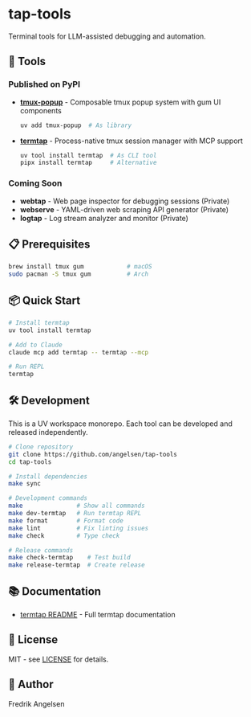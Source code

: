 # tap-tools

Terminal tools for LLM-assisted debugging and automation.

## 🔧 Tools

### Published on PyPI
- **[tmux-popup](packages/tmux-popup)** - Composable tmux popup system with gum UI components
  ```bash
  uv add tmux-popup  # As library
  ```

- **[termtap](packages/termtap)** - Process-native tmux session manager with MCP support
  ```bash
  uv tool install termtap  # As CLI tool
  pipx install termtap     # Alternative
  ```

### Coming Soon
- **webtap** - Web page inspector for debugging sessions (Private)
- **webserve** - YAML-driven web scraping API generator (Private)
- **logtap** - Log stream analyzer and monitor (Private)

## 📋 Prerequisites

```bash
brew install tmux gum            # macOS
sudo pacman -S tmux gum          # Arch
```

## 📦 Quick Start

```bash
# Install termtap
uv tool install termtap

# Add to Claude
claude mcp add termtap -- termtap --mcp

# Run REPL
termtap
```

## 🛠️ Development

This is a UV workspace monorepo. Each tool can be developed and released independently.

```bash
# Clone repository
git clone https://github.com/angelsen/tap-tools
cd tap-tools

# Install dependencies
make sync

# Development commands
make               # Show all commands
make dev-termtap   # Run termtap REPL
make format        # Format code
make lint          # Fix linting issues
make check         # Type check

# Release commands
make check-termtap    # Test build
make release-termtap  # Create release
```

## 📚 Documentation

- [termtap README](packages/termtap/README.md) - Full termtap documentation

## 📄 License

MIT - see [LICENSE](LICENSE) for details.

## 👤 Author

Fredrik Angelsen